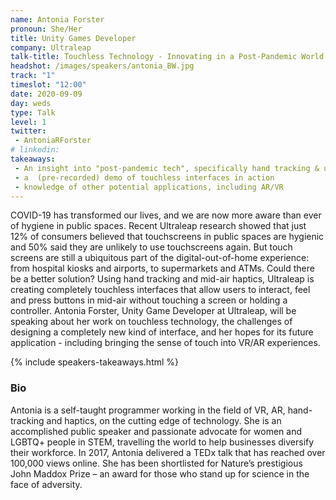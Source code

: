 ```yaml
---
name: Antonia Forster
pronoun: She/Her
title: Unity Games Developer 
company: Ultraleap
talk-title: Touchless Technology - Innovating in a Post-Pandemic World
headshot: /images/speakers/antonia_BW.jpg
track: "1"
timeslot: "12:00"
date: 2020-09-09
day: weds
type: Talk
level: 1
twitter:
 - AntoniaRForster
# linkedin: 
takeaways:
 - An insight into "post-pandemic tech", specifically hand tracking & ultrasonic, mid-air haptics
 - a  (pre-recorded) demo of touchless interfaces in action
 - knowledge of other potential applications, including AR/VR
---
```


<p>COVID-19 has transformed our lives, and we are now more aware than ever of hygiene in public spaces. Recent Ultraleap research showed that just 12% of consumers believed that touchscreens in public spaces are hygienic and 50% said they are unlikely to use touchscreens again. But touch screens are still a ubiquitous part of the digital-out-of-home experience: from hospital kiosks and airports, to supermarkets and ATMs. Could there be a better solution? Using hand tracking and mid-air haptics, Ultraleap is creating completely touchless interfaces that allow users to interact, feel and press buttons in mid-air without touching a screen or holding a controller. Antonia Forster, Unity Game Developer at Ultraleap, will be speaking about her work on touchless technology, the challenges of designing a completely new kind of interface, and her hopes for its future application - including bringing the sense of touch into VR/AR experiences.</p>

{% include speakers-takeaways.html %}

<h3>Bio</h3>
<p>Antonia is a self-taught programmer working in the field of VR, AR, hand-tracking and haptics, on the cutting edge of technology. She is an accomplished public speaker and passionate advocate for women and LGBTQ+ people in STEM, travelling the world to help businesses diversify their workforce. In 2017, Antonia delivered a TEDx talk that has reached over 100,000 views online. She has been shortlisted for Nature’s prestigious John Maddox Prize – an award for those who stand up for science in the face of adversity.</p>